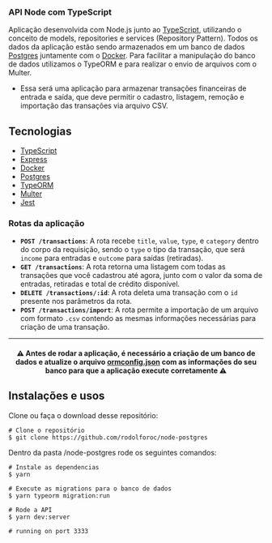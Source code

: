 ### API Node com TypeScript

Aplicação desenvolvida com Node.js junto ao [TypeScript](https://www.typescriptlang.org/), utilizando o conceito de models, repositories e services (Repository Pattern). Todos os dados da aplicação estão sendo armazenados em um banco de dados [Postgres](https://www.postgresql.org/) juntamente com o [Docker](https://docs.docker.com/).
Para facilitar a manipulação do banco de dados utilizamos o TypeORM e para realizar o envio de arquivos com o Multer.
- Essa será uma aplicação para armazenar transações financeiras de entrada e saída, que deve permitir o cadastro, listagem, remoção e importação das transações via arquivo CSV.

## Tecnologias
- [TypeScript](https://www.typescriptlang.org/)
- [Express](https://expressjs.com/pt-br/)
- [Docker](https://docs.docker.com/)
- [Postgres](https://www.postgresql.org/)
- [TypeORM](https://typeorm.io/)
- [Multer](https://www.npmjs.com/package/multer)
- [Jest](https://jestjs.io/)


### Rotas da aplicação

- **`POST /transactions`**: A rota recebe `title`, `value`, `type`, e `category` dentro do corpo da requisição, sendo o `type` o tipo da transação, que será `income` para entradas e `outcome` para saídas (retiradas).
- **`GET /transactions`**: A rota retorna uma listagem com todas as transações que você cadastrou até agora, junto com o valor da soma de entradas, retiradas e total de crédito disponível.
- **`DELETE /transactions/:id`**: A rota deleta uma transação com o `id` presente nos parâmetros da rota.
- **`POST /transactions/import`**: A rota permite a importação de um arquivo com formato `.csv` contendo as mesmas informações necessárias para criação de uma transação.
<hr>

<h4 align="center">
  ⚠️ Antes de rodar a aplicação, é necessário a criação de um banco de dados e atualize o arquivo <a href="https://github.com/rodolforoc/node-postgres/blob/master/ormconfig.json">ormconfig.json</a> com as informações do seu banco para que a aplicação execute corretamente ⚠️
</h4>

## Instalações e usos

Clone ou faça o download desse repositório:

```
# Clone o repositório
$ git clone https://github.com/rodolforoc/node-postgres
```

Dentro da pasta /node-postgres rode os seguintes comandos:

```
# Instale as dependencias
$ yarn

# Execute as migrations para o banco de dados
$ yarn typeorm migration:run

# Rode a API
$ yarn dev:server

# running on port 3333
```
